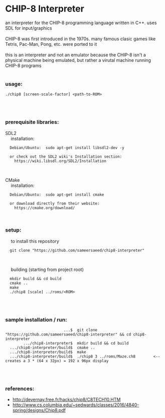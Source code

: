 # CHIP-8 Interpreter

an interpreter for the CHIP-8 programming language written in C++. uses SDL for input/graphics
<br><br>
CHIP-8 was first introduced in the 1970s. many famous clasic games like Tetris, Pac-Man, Pong, etc. were ported to it
<br><br>
this is an interpreter and not an emulator because the CHIP-8 isn't a physical machine being emulated, but rather a virutal machine running CHIP-8 programs
<br><br>



### **usage:**
```console
./chip8 [screen-scale-factor] <path-to-ROM>
```
<br><br>



### **prerequisite libraries:**

SDL2
<br>
&emsp; installation:
```console
  Debian/Ubuntu:  sudo apt-get install libsdl2-dev -y
  
  or check out the SDL2 wiki's Installation section:
    https://wiki.libsdl.org/SDL2/Installation        
```
<br>

CMake
<br>
&emsp; installation:
```console
  Debian/Ubuntu:  sudo apt-get install cmake
  
  or download directly from their website:
    https://cmake.org/download/
```
<br>

### **setup:**
&emsp; to install this repository 
```
  git clone "https://github.com/sameersaeed/chip8-interpreter"
```
<br>

&emsp; building (starting from project root)
```console
  mkdir build && cd build
  cmake ..
  make
  ./chip8 [scale] ../roms/<ROM>
```
<br><br>



### **sample installation / run:**
```console
                          ...$  git clone "https://github.com/sameersaeed/chip8-interpreter" && cd chip8-interpreter
        .../chip8-interpreter$  mkdir build && cd build
  .../chip8-interpreter/build$  cmake .. 
  .../chip8-interpreter/build$  make
  .../chip8-interpreter/build$  ./chip8 3 ../roms/Maze.ch8        <-- creates a 3 * (64 x 32px) = 192 x 96px display
```
<br><br>



### references:
 - http://devernay.free.fr/hacks/chip8/C8TECH10.HTM
 - http://www.cs.columbia.edu/~sedwards/classes/2016/4840-spring/designs/Chip8.pdf
